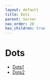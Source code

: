 ```yaml
---
layout: default
title: Dots
parent: Server
nav_order: 20
has_children: true
---
```

# Dots
- [Dots1](dots1.md)
- [Dots2](dots2/)